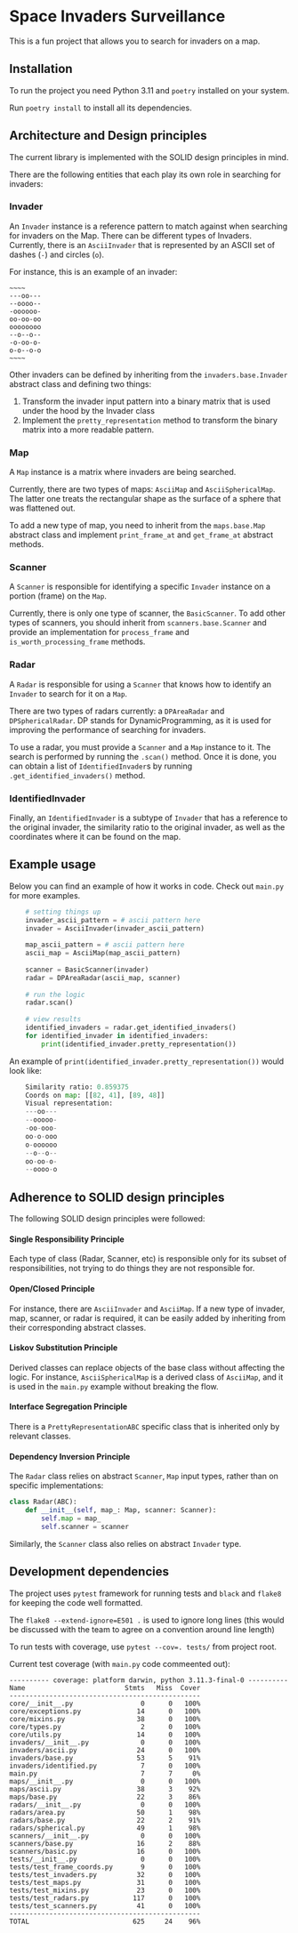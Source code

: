# Space Invaders Surveillance

This is a fun project that allows you to search for invaders on a map.

## Installation

To run the project you need Python 3.11 and `poetry` installed on your system.

Run `poetry install` to install all its dependencies.

## Architecture and Design principles

The current library is implemented with the SOLID design principles in mind.

There are the following entities that each play its own role in searching for invaders:

### Invader

An `Invader` instance is a reference pattern to match against when searching for invaders
on the Map. There can be different types of Invaders. Currently, there is an
`AsciiInvader` that is represented by an ASCII set of dashes (`-`) and circles (`o`).

For instance, this is an example of an invader:

```text
~~~~
---oo---
--oooo--
-oooooo-
oo-oo-oo
oooooooo
--o--o--
-o-oo-o-
o-o--o-o
~~~~
```

Other invaders can be defined by inheriting from the `invaders.base.Invader` abstract class and defining two things:

1. Transform the invader input pattern into a binary matrix that is used under the hood
by the Invader class
2. Implement the `pretty_representation` method to transform the binary matrix into a more
readable pattern.

### Map

A `Map` instance is a matrix where invaders are being searched.

Currently, there are two types of maps: `AsciiMap` and `AsciiSphericalMap`. The latter
one treats the rectangular shape as the surface of a sphere that was flattened out.

To add a new type of map, you need to inherit from the `maps.base.Map` abstract class
and implement `print_frame_at` and `get_frame_at` abstract methods.

### Scanner

A `Scanner` is responsible for identifying a specific `Invader` instance on a portion
(frame) on the `Map`.

Currently, there is only one type of scanner, the `BasicScanner`. To add other types of
scanners, you should inherit from `scanners.base.Scanner` and provide an implementation
for `process_frame` and `is_worth_processing_frame` methods.

### Radar

A `Radar` is responsible for using a `Scanner` that knows how to identify an
`Invader` to search for it on a `Map`.

There are two types of radars currently: a `DPAreaRadar` and `DPSphericalRadar`.
DP stands for DynamicProgramming, as it is used for improving the performance of searching
for invaders.

To use a radar, you must provide a `Scanner` and a `Map` instance to it. The search is
performed by running the `.scan()` method. Once it is done, you can obtain a list of
`IdentifiedInvader`s by running `.get_identified_invaders()` method.

### IdentifiedInvader

Finally, an `IdentifiedInvader` is a subtype of `Invader` that has a reference to the
original invader, the similarity ratio to the original invader, as well as the coordinates
where it can be found on the map.

## Example usage

Below you can find an example of how it works in code. Check out `main.py` for more examples.

```python
    # setting things up
    invader_ascii_pattern = # ascii pattern here
    invader = AsciiInvader(invader_ascii_pattern)
    
    map_ascii_pattern = # ascii pattern here
    ascii_map = AsciiMap(map_ascii_pattern)
    
    scanner = BasicScanner(invader)
    radar = DPAreaRadar(ascii_map, scanner)
    
    # run the logic
    radar.scan()
    
    # view results
    identified_invaders = radar.get_identified_invaders()
    for identified_invader in identified_invaders:
        print(identified_invader.pretty_representation())
```
An example of `print(identified_invader.pretty_representation())` would look like:
```python
    Similarity ratio: 0.859375
    Coords on map: [[82, 41], [89, 48]]
    Visual representation:
    ---oo---
    --ooooo-
    -oo-ooo-
    oo-o-ooo
    o-oooooo
    --o--o--
    oo-oo-o-
    --oooo-o
```

## Adherence to SOLID design principles

The following SOLID design principles were followed:

#### Single Responsibility Principle

Each type of class (Radar, Scanner, etc) is responsible only for its subset of
responsibilities, not trying to do things they are not responsible for.

#### Open/Closed Principle

For instance, there are `AsciiInvader` and `AsciiMap`. If a new type of invader, map,
scanner, or radar is required, it can be easily added by inheriting from their
corresponding abstract classes.

#### Liskov Substitution Principle

Derived classes can replace objects of the base class without affecting the logic. For
instance, `AsciiSphericalMap` is a derived class of `AsciiMap`, and it is used in the
`main.py` example without breaking the flow.

#### Interface Segregation Principle

There is a `PrettyRepresentationABC` specific class that is inherited only by relevant
classes.

#### Dependency Inversion Principle

The `Radar` class relies on abstract `Scanner`, `Map` input types, rather than on
specific implementations:

```python
class Radar(ABC):
    def __init__(self, map_: Map, scanner: Scanner):
        self.map = map_
        self.scanner = scanner
```
Similarly, the `Scanner` class also relies on abstract `Invader` type.

## Development dependencies

The project uses `pytest` framework for running tests and `black` and `flake8` for
keeping the code well formatted.

The `flake8 --extend-ignore=E501 .` is used to ignore long lines (this would be
discussed with the team to agree on a convention around line length)

To run tests with coverage, use `pytest --cov=. tests/` from project root.

Current test coverage (with `main.py` code commeented out):
```text
---------- coverage: platform darwin, python 3.11.3-final-0 ----------
Name                         Stmts   Miss  Cover
------------------------------------------------
core/__init__.py                 0      0   100%
core/exceptions.py              14      0   100%
core/mixins.py                  38      0   100%
core/types.py                    2      0   100%
core/utils.py                   14      0   100%
invaders/__init__.py             0      0   100%
invaders/ascii.py               24      0   100%
invaders/base.py                53      5    91%
invaders/identified.py           7      0   100%
main.py                          7      7     0%
maps/__init__.py                 0      0   100%
maps/ascii.py                   38      3    92%
maps/base.py                    22      3    86%
radars/__init__.py               0      0   100%
radars/area.py                  50      1    98%
radars/base.py                  22      2    91%
radars/spherical.py             49      1    98%
scanners/__init__.py             0      0   100%
scanners/base.py                16      2    88%
scanners/basic.py               16      0   100%
tests/__init__.py                0      0   100%
tests/test_frame_coords.py       9      0   100%
tests/test_invaders.py          32      0   100%
tests/test_maps.py              31      0   100%
tests/test_mixins.py            23      0   100%
tests/test_radars.py           117      0   100%
tests/test_scanners.py          41      0   100%
------------------------------------------------
TOTAL                          625     24    96%
```